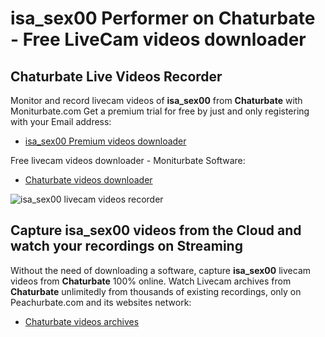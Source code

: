 # isa_sex00 Performer on Chaturbate - Free LiveCam videos downloader

## Chaturbate Live Videos Recorder

Monitor and record livecam videos of **isa_sex00** from **Chaturbate** with Moniturbate.com
Get a premium trial for free by just and only registering with your Email address:
* [isa_sex00 Premium videos downloader](https://moniturbate.com/request-demo-licence-key.html)

Free livecam videos downloader - Moniturbate Software:
* [Chaturbate videos downloader](https://moniturbate.com/moniturbate-download-software.html)

![isa_sex00 livecam videos recorder](https://peachurnet.com/templates/moniturbate-software.png)


## Capture isa_sex00 videos from the Cloud and watch your recordings on Streaming

Without the need of downloading a software, capture **isa_sex00** livecam videos from **Chaturbate** 100% online.
Watch Livecam archives from **Chaturbate** unlimitedly from thousands of existing recordings, only on Peachurbate.com and its websites network:
* [Chaturbate videos archives](https://peachurnet.com/)